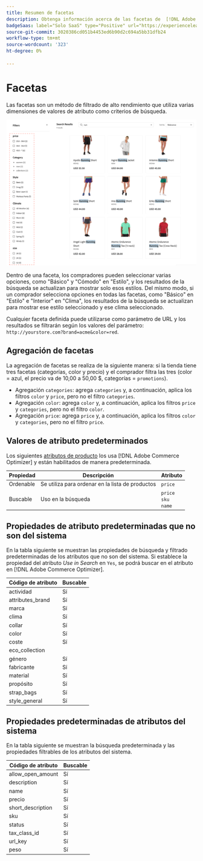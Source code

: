 ```yaml
---
title: Resumen de facetas
description: Obtenga información acerca de las facetas de  [!DNL Adobe Commerce Optimizer]  y cómo mejoran los resultados de búsqueda.
badgeSaas: label="Solo SaaS" type="Positive" url="https://experienceleague.adobe.com/en/docs/commerce/user-guides/product-solutions" tooltip="Solo se aplica a los proyectos de Adobe Commerce as a Cloud Service y Adobe Commerce Optimizer (infraestructura de SaaS administrada por Adobe)."
source-git-commit: 3020386cd051b4453ed6b90d2c694a5bb31dfb24
workflow-type: tm+mt
source-wordcount: '323'
ht-degree: 0%

---
```


# Facetas

Las facetas son un método de filtrado de alto rendimiento que utiliza varias dimensiones de valores de atributo como criterios de búsqueda.

![Resultados de búsqueda filtrados](../../assets/storefront-search-results-run.png)

Dentro de una faceta, los compradores pueden seleccionar varias opciones, como &quot;Básico&quot; y &quot;Cómodo&quot; en &quot;Estilo&quot;, y los resultados de la búsqueda se actualizan para mostrar solo esos estilos. Del mismo modo, si un comprador selecciona opciones en todas las facetas, como &quot;Básico&quot; en &quot;Estilo&quot; e &quot;Interior&quot; en &quot;Clima&quot;, los resultados de la búsqueda se actualizan para mostrar ese estilo seleccionado y ese clima seleccionado.

Cualquier faceta definida puede utilizarse como parámetro de URL y los resultados se filtrarán según los valores del parámetro: `http://yourstore.com?brand=acme&color=red`.

## Agregación de facetas

La agregación de facetas se realiza de la siguiente manera: si la tienda tiene tres facetas (categorías, color y precio) y el comprador filtra las tres (color = azul, el precio va de 10,00 a 50,00 $, categorías = `promotions`).

- Agregación `categories`: agrega `categories` y, a continuación, aplica los filtros `color` y `price`, pero no el filtro `categories`.
- Agregación `color`: agrega `color` y, a continuación, aplica los filtros `price` y `categories`, pero no el filtro `color`.
- Agregación `price`: agrega `price` y, a continuación, aplica los filtros `color` y `categories`, pero no el filtro `price`.

## Valores de atributo predeterminados

Los siguientes [atributos de producto](https://developer-stage.adobe.com/commerce/services/composable-catalog/data-ingestion/api-reference/#operation/createProductMetadata) los usa [!DNL Adobe Commerce Optimizer] y están habilitados de manera predeterminada.

| Propiedad | Descripción | Atributo |
|---|---|---|
| Ordenable | Se utiliza para ordenar en la lista de productos | `price` |
| Buscable | Uso en la búsqueda | `price` <br />`sku`<br />`name` |

## Propiedades de atributo predeterminadas que no son del sistema

En la tabla siguiente se muestran las propiedades de búsqueda y filtrado predeterminadas de los atributos que no son del sistema. Si establece la propiedad del atributo *Use in Search* en `Yes`, se podrá buscar en el atributo en [!DNL Adobe Commerce Optimizer].

| Código de atributo | Buscable |
|--- |--- |
| actividad | Sí |
| attributes_brand | Sí |
| marca | Sí |
| clima | Sí |
| collar | Sí |
| color | Sí |
| coste | Sí |
| eco_collection |
| género | Sí |
| fabricante | Sí |
| material | Sí |
| propósito | Sí |
| strap_bags | Sí |
| style_general | Sí |

## Propiedades predeterminadas de atributos del sistema

En la tabla siguiente se muestran la búsqueda predeterminada y las propiedades filtrables de los atributos del sistema.

| Código de atributo | Buscable |
|--- |--- |
| allow_open_amount | Sí |
| description | Sí |
| name | Sí |
| precio | Sí |
| short_description | Sí |
| sku | Sí |
| status | Sí |
| tax_class_id | Sí |
| url_key | Sí |
| peso | Sí |
